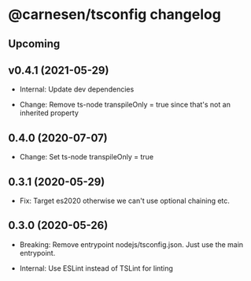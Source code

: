 # @carnesen/tsconfig changelog

## Upcoming

## v0.4.1 (2021-05-29)

- Internal: Update dev dependencies

- Change: Remove ts-node transpileOnly = true since that's not an inherited property

## 0.4.0 (2020-07-07)

- Change: Set ts-node transpileOnly = true

## 0.3.1 (2020-05-29)

- Fix: Target es2020 otherwise we can't use optional chaining etc.

## 0.3.0 (2020-05-26)

- Breaking: Remove entrypoint nodejs/tsconfig.json. Just use the main entrypoint.

- Internal: Use ESLint instead of TSLint for linting
